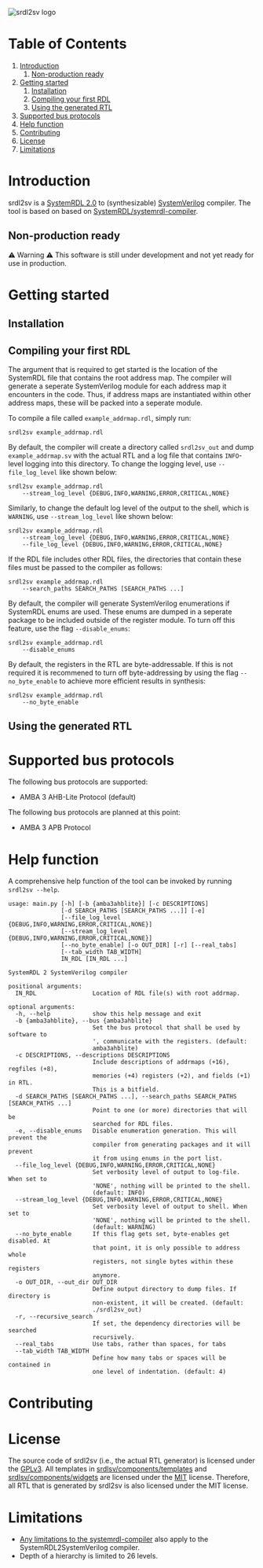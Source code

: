 ![srdl2sv logo](images/srdl2sv_logo.gif)
# Table of Contents
1. [Introduction](#introduction)
    1. [Non-production ready](#non-production-ready)
2. [Getting started](#getting-started)
    1. [Installation](#installation)
    2. [Compiling your first RDL](#compiling-your-first-rdl)
    3. [Using the generated RTL](#using-the-generated-rtl)
3. [Supported bus protocols](#supported-bus-protocols)
4. [Help function](#help-functions)
5. [Contributing](#contributing)
6. [License](#license)
7. [Limitations](#limitations)

# Introduction 
srdl2sv is a [SystemRDL 2.0](https://www.accellera.org/images/downloads/standards/systemrdl/SystemRDL_2.0_Jan2018.pdf) to (synthesizable) [SystemVerilog](https://ieeexplore.ieee.org/document/8299595/versions) compiler. The tool is based on based on [SystemRDL/systemrdl-compiler](https://github.com/SystemRDL/systemrdl-compiler). 
## Non-production ready
⚠️ Warning ⚠️ This software is still under development and not yet ready for use in production. 
# Getting started
## Installation
## Compiling your first RDL
The argument that is required to get started is the location of the SystemRDL file that contains the root address map. The compiler will generate a seperate SystemVerilog module for each address map it encounters in the code. Thus, if address maps are instantiated within other address maps, these will be packed into a seperate module.

To compile a file called `example_addrmap.rdl`, simply run:
```
srdl2sv example_addrmap.rdl
```
By default, the compiler will create a directory called `srdl2sv_out` and dump `example_addrmap.sv` with the actual RTL and a log file that contains `INFO`-level logging into this directory. To change the logging level, use `--file_log_level` like shown below:

```
srdl2sv example_addrmap.rdl
    --stream_log_level {DEBUG,INFO,WARNING,ERROR,CRITICAL,NONE}
```
Similarly, to change the default log level of the output to the shell, which is `WARNING`, use `--stream_log_level` like shown below:
```
srdl2sv example_addrmap.rdl
    --stream_log_level {DEBUG,INFO,WARNING,ERROR,CRITICAL,NONE}
    --file_log_level {DEBUG,INFO,WARNING,ERROR,CRITICAL,NONE}
```
If the RDL file includes other RDL files, the directories that contain these files must be passed to the compiler as follows:

```
srdl2sv example_addrmap.rdl
    --search_paths SEARCH_PATHS [SEARCH_PATHS ...]
```
By default, the compiler will generate SystemVerilog enumerations if SystemRDL enums are used. These enums are dumped in a seperate package to be included outside of the register module. To turn off this feature, use the flag `--disable_enums`:
```
srdl2sv example_addrmap.rdl
    --disable_enums
```
By default, the registers in the RTL are byte-addressable. If this is not required it is recommened to turn off byte-addressing by using the flag `--no_byte_enable` to achieve more efficient results in synthesis:
```
srdl2sv example_addrmap.rdl
    --no_byte_enable
```
## Using the generated RTL

# Supported bus protocols
The following bus protocols are supported:
- AMBA 3 AHB-Lite Protocol (default)

The following bus protocols are planned at this point:
- AMBA 3 APB Protocol

# Help function
A comprehensive help function of the tool can be invoked by running `srdl2sv --help`.
```
usage: main.py [-h] [-b {amba3ahblite}] [-c DESCRIPTIONS]
               [-d SEARCH_PATHS [SEARCH_PATHS ...]] [-e]
               [--file_log_level {DEBUG,INFO,WARNING,ERROR,CRITICAL,NONE}]
               [--stream_log_level {DEBUG,INFO,WARNING,ERROR,CRITICAL,NONE}]
               [--no_byte_enable] [-o OUT_DIR] [-r] [--real_tabs]
               [--tab_width TAB_WIDTH]
               IN_RDL [IN_RDL ...]

SystemRDL 2 SystemVerilog compiler

positional arguments:
  IN_RDL                Location of RDL file(s) with root addrmap.

optional arguments:
  -h, --help            show this help message and exit
  -b {amba3ahblite}, --bus {amba3ahblite}
                        Set the bus protocol that shall be used by software to
                        ', communicate with the registers. (default:
                        amba3ahblite)
  -c DESCRIPTIONS, --descriptions DESCRIPTIONS
                        Include descriptions of addrmaps (+16), regfiles (+8),
                        memories (+4) registers (+2), and fields (+1) in RTL.
                        This is a bitfield.
  -d SEARCH_PATHS [SEARCH_PATHS ...], --search_paths SEARCH_PATHS [SEARCH_PATHS ...]
                        Point to one (or more) directories that will be
                        searched for RDL files.
  -e, --disable_enums   Disable enumeration generation. This will prevent the
                        compiler from generating packages and it will prevent
                        it from using enums in the port list.
  --file_log_level {DEBUG,INFO,WARNING,ERROR,CRITICAL,NONE}
                        Set verbosity level of output to log-file. When set to
                        'NONE', nothing will be printed to the shell.
                        (default: INFO)
  --stream_log_level {DEBUG,INFO,WARNING,ERROR,CRITICAL,NONE}
                        Set verbosity level of output to shell. When set to
                        'NONE', nothing will be printed to the shell.
                        (default: WARNING)
  --no_byte_enable      If this flag gets set, byte-enables get disabled. At
                        that point, it is only possible to address whole
                        registers, not single bytes within these registers
                        anymore.
  -o OUT_DIR, --out_dir OUT_DIR
                        Define output directory to dump files. If directory is
                        non-existent, it will be created. (default:
                        ./srdl2sv_out)
  -r, --recursive_search
                        If set, the dependency directories will be searched
                        recursively.
  --real_tabs           Use tabs, rather than spaces, for tabs
  --tab_width TAB_WIDTH
                        Define how many tabs or spaces will be contained in
                        one level of indentation. (default: 4)
```
# Contributing
# License
The source code of srdl2sv (i.e., the actual RTL generator) is licensed under the [GPLv3](LICENSE). All templates in [srdlsv/components/templates](srdlsv/components/templates) and [srdlsv/components/widgets](srdlsv/components/widgets) are licensed under the [MIT](LICENSE.MIT) license. Therefore, all RTL that is generated by srdl2sv is also licensed under the MIT license.

# Limitations
- [Any limitations to the systemrdl-compiler](https://systemrdl-compiler.readthedocs.io/en/latest/known_issues.html) also apply to the SystemRDL2SystemVerilog compiler.
- Depth of a hierarchy is limited to 26 levels. 
